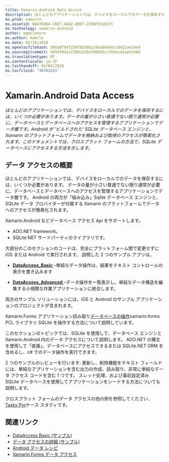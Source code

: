```yaml
---
title: Xamarin.Android Data Access
description: ほとんどのアプリケーションでは、デバイスをローカルでのデータを保存するには、いくつか必要があります。 データの量が小さい普通でない限り通常が必要に、データベースとデータベースへのアクセスを管理するアプリケーションでデータ層です。  Android が 'ビルドされた' SQLite データベース エンジンと、Xamarin のプラットフォームでデータを格納および取得のアクセスが簡素化されます。 このドキュメントでは、クロスプラット フォームの方法で、SQLite データベースにアクセスする方法を示します。
ms.prod: xamarin
ms.assetid: 6B47E864-C6E7-4AA2-8DEF-2C8BF551D17C
ms.technology: xamarin-android
author: mgmclemore
ms.author: mamcle
ms.date: 02/16/2018
ms.openlocfilehash: 508a8f54723bfdd30b1c8ea8d4b6c1d422ae24e9
ms.sourcegitcommit: 945df041e2180cb20af08b83cc703ecd1aedc6b0
ms.translationtype: MT
ms.contentlocale: ja-JP
ms.lasthandoff: 04/04/2018
ms.locfileid: "30763251"
---
```

# <a name="xamarinandroid-data-access"></a>Xamarin.Android Data Access

_ほとんどのアプリケーションでは、デバイスをローカルでのデータを保存するには、いくつか必要があります。データの量が小さい普通でない限り通常が必要に、データベースとデータベースへのアクセスを管理するアプリケーションでデータ層です。Android が 'ビルドされた' SQLite データベース エンジンと、Xamarin のプラットフォームでデータを格納および取得のアクセスが簡素化されます。このドキュメントでは、クロスプラット フォームの方法で、SQLite データベースにアクセスする方法を示します。_

## <a name="data-access-overview"></a>データ アクセスの概要

ほとんどのアプリケーションでは、デバイスをローカルでのデータを保存するには、いくつか必要があります。 データの量が小さい普通でない限り通常が必要に、データベースとデータベースへのアクセスを管理するアプリケーションでデータ層です。 Android の両方が「組み込み」Sqlite データベース エンジンと、SQLite データ プロバイダーが付属する Xamarin のプラットフォームでデータへのアクセスが簡素化されます。

Xamarin.Android などデータベース アクセス Api をサポートします。

-  ADO.NET framework。
-  SQLite NET サードパーティのライブラリです。

大部分のこのセクションのコードは、完全にプラットフォーム間で変更せずに iOS または Android で実行されます。 説明した 2 つのサンプル アプリは。

-  [**DataAccess_Basic** ](https://github.com/xamarin/mobile-samples/tree/master/DataAccess/Basic) &ndash;単純なデータ操作は、結果をテキスト コントロールの表示を書き込みます

-  [**DataAccess_Advanced** ](https://github.com/xamarin/mobile-samples/tree/master/DataAccess/Advanced) &ndash;データ操作を一覧表示し、単純なデータ構造を編集する小規模な作業アプリケーションに統合します。

両方のサンプル ソリューションには、iOS と Android のサンプル アプリケーションのプロジェクトが含まれます。

Xamarin.Forms アプリケーション読み取り[データベースの操作](~/xamarin-forms/app-fundamentals/databases.md)xamarin.forms PCL ライブラリ SQLite を操作する方法について説明しています。

このセクションのトピックでは、SQLite を使用して、データベース エンジンと Xamarin.Android 内のデータ アクセスについて説明します。 ADO.NET の構文を使用して「直接」、データベースにアクセスできるまたは SQLite.NET ORM を含めるし、c# でのデータ操作を実行できます。

2 つのサンプルのレビューを行います: 更新し、削除機能をテキスト フィールドには、単純なアプリケーションを含む出力の作成、読み取り、非常に単純なデータ アクセス コードを含む 1 つです。 スレッド処理、および事前設定済み SQLite データベースを使用してアプリケーションをシードする方法についても説明します。

クロスプラット フォームのデータ アクセスの他の例を参照してください、 [Tasky Pro](~/cross-platform/app-fundamentals/building-cross-platform-applications/case-study-tasky.md)ケース スタディです。


## <a name="related-links"></a>関連リンク

- [DataAccess Basic (サンプル)](https://github.com/xamarin/mobile-samples/tree/master/DataAccess/Basic)
- [データ アクセスの詳細 (サンプル)](https://github.com/xamarin/mobile-samples/tree/master/DataAccess/Advanced)
- [Android データ レシピ](https://developer.xamarin.com/recipes/android/data/)
- [Xamarin.Forms データ アクセス](~/xamarin-forms/app-fundamentals/databases.md)
